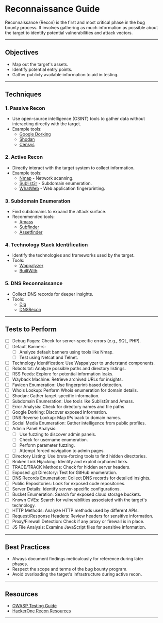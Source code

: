 # **Reconnaissance Guide**

Reconnaissance (Recon) is the first and most critical phase in the bug bounty process. It involves gathering as much information as possible about the target to identify potential vulnerabilities and attack vectors.

---

## **Objectives**
- Map out the target's assets.
- Identify potential entry points.
- Gather publicly available information to aid in testing.

---

## **Techniques**

### **1. Passive Recon**
   - Use open-source intelligence (OSINT) tools to gather data without interacting directly with the target.
   - Example tools:
     - [Google Dorking](https://www.exploit-db.com/google-hacking-database)
     - [Shodan](https://www.shodan.io/)
     - [Censys](https://censys.io/)

### **2. Active Recon**
   - Directly interact with the target system to collect information.
   - Example tools:
     - [Nmap](https://nmap.org/) - Network scanning.
     - [Sublist3r](https://github.com/aboul3la/Sublist3r) - Subdomain enumeration.
     - [WhatWeb](https://github.com/urbanadventurer/WhatWeb) - Web application fingerprinting.

### **3. Subdomain Enumeration**
   - Find subdomains to expand the attack surface.
   - Recommended tools:
     - [Amass](https://github.com/OWASP/Amass)
     - [Subfinder](https://github.com/projectdiscovery/subfinder)
     - [Assetfinder](https://github.com/tomnomnom/assetfinder)

### **4. Technology Stack Identification**
   - Identify the technologies and frameworks used by the target.
   - Tools:
     - [Wappalyzer](https://www.wappalyzer.com/)
     - [BuiltWith](https://builtwith.com/)

### **5. DNS Reconnaissance**
   - Collect DNS records for deeper insights.
   - Tools:
     - [Dig](https://linux.die.net/man/1/dig)
     - [DNSRecon](https://github.com/darkoperator/dnsrecon)

---

## **Tests to Perform**

- [ ] Debug Pages: Check for server-specific errors (e.g., SQL, PHP).
- [ ] Default Banners:
  - [ ] Analyze default banners using tools like Nmap.
  - [ ] Test using Netcat and Telnet.
- [ ] Technology Identification: Use Wappalyzer to understand components.
- [ ] Robots.txt: Analyze possible paths and directory listings.
- [ ] RSS Feeds: Explore for potential information leaks.
- [ ] Wayback Machine: Retrieve archived URLs for insights.
- [ ] Favicon Enumeration: Use fingerprint-based detection.
- [ ] Whois Lookup: Perform Whois enumeration for domain details.
- [ ] Shodan: Gather target-specific information.
- [ ] Subdomain Enumeration: Use tools like Sublist3r and Amass.
- [ ] Error Analysis: Check for directory names and file paths.
- [ ] Google Dorking: Discover exposed information.
- [ ] DNS Reverse Lookup: Map IPs back to domain names.
- [ ] Social Media Enumeration: Gather intelligence from public profiles.
- [ ] Admin Panel Analysis:
  - [ ] Use fuzzing to discover admin panels.
  - [ ] Check for username enumeration.
  - [ ] Perform parameter fuzzing.
  - [ ] Attempt forced navigation to admin pages.
- [ ] Directory Listing: Use brute-forcing tools to find hidden directories.
- [ ] Broken Link Hijacking: Identify and exploit orphaned links.
- [ ] TRACE/TRACK Methods: Check for hidden server headers.
- [ ] Exposed .git Directory: Test for GitHub enumeration.
- [ ] DNS Records Enumeration: Collect DNS records for detailed insights.
- [ ] Public Repositories: Look for exposed code repositories.
- [ ] Server Details: Identify server-specific configurations.
- [ ] Bucket Enumeration: Search for exposed cloud storage buckets.
- [ ] Known CVEs: Search for vulnerabilities associated with the target's technology.
- [ ] HTTP Methods: Analyze HTTP methods used by different APIs.
- [ ] Request/Response Headers: Review headers for sensitive information.
- [ ] Proxy/Firewall Detection: Check if any proxy or firewall is in place.
- [ ] JS File Analysis: Examine JavaScript files for sensitive information.

---

## **Best Practices**
- Always document findings meticulously for reference during later phases.
- Respect the scope and terms of the bug bounty program.
- Avoid overloading the target's infrastructure during active recon.

---

## **Resources**
- [OWASP Testing Guide](https://owasp.org/www-project-web-security-testing-guide/)
- [HackerOne Recon Resources](https://www.hackerone.com/education/recon)

---
